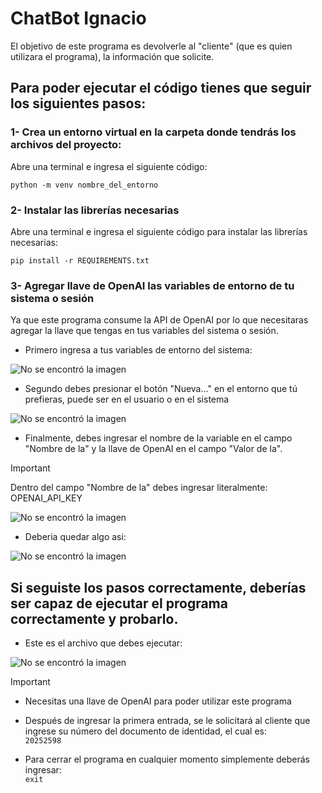 # ChatBot Ignacio

El objetivo de este programa es devolverle al "cliente" (que es quien utilizara el programa), la información que solicite.

## Para poder ejecutar el código tienes que seguir los siguientes pasos:

### 1- Crea un entorno virtual en la carpeta donde tendrás los archivos del proyecto:

Abre una terminal e ingresa el siguiente código:

```python -m venv nombre_del_entorno```


### 2- Instalar las librerías necesarias

Abre una terminal e ingresa el siguiente código para instalar las librerías necesarias:

```pip install -r REQUIREMENTS.txt```

### 3- Agregar llave de OpenAI las variables de entorno de tu sistema o sesión

Ya que este programa consume la API de OpenAI por lo que necesitaras agregar la llave que tengas en tus variables del sistema o sesión.

- Primero ingresa a tus variables de entorno del sistema:

![No se encontró la imagen](Variables_de_entorno.png "Propiedades del sistema")

- Segundo debes presionar el botón "Nueva..." en el entorno que tú prefieras, puede ser en el usuario o en el sistema

![No se encontró la imagen](Nueva_variable_entorno.png "Nueva variable de entorno")

- Finalmente, debes ingresar el nombre de la variable en el campo "Nombre de la" y la llave de OpenAI en el campo "Valor de la".

>[!IMPORTANT]
>
>Dentro del campo "Nombre de la" debes ingresar literalmente: OPENAI_API_KEY

![No se encontró la imagen](Guardar_nueva_variable.png "Guardar nueva variable de entorno")

- Deberia quedar algo asi:

![No se encontró la imagen](OpenAI_Keys.png "Ejemplo")

## Si seguiste los pasos correctamente, deberías ser capaz de ejecutar el programa correctamente y probarlo.

- Este es el archivo que debes ejecutar:

![No se encontró la imagen](Archivo_chatbot_ignacio.png "Archivo que hay que ejecutar")

>[!IMPORTANT]
>
>- Necesitas una llave de OpenAI para poder utilizar este programa
>
>- Después de ingresar la primera entrada, se le solicitará al cliente que ingrese su número del documento de identidad, el cual es:  
>```20252598```
>
>- Para cerrar el programa en cualquier momento simplemente deberás ingresar:  
>```exit```